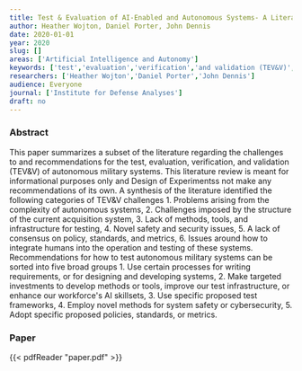 ```yaml
---
title: Test & Evaluation of AI-Enabled and Autonomous Systems- A Literature Review
author: Heather Wojton, Daniel Porter, John Dennis
date: 2020-01-01
year: 2020
slug: []
areas: ['Artificial Intelligence and Autonomy']
keywords: ['test','evaluation','verification','and validation (TEV&V)','Artificial Intelligence (AI)','Joint Artificial Intelligence Center (JAIC)','Artificial Intelligence Enhanced Autonomous Capabilities','autonomy framework']
researchers: ['Heather Wojton','Daniel Porter','John Dennis']
audience: Everyone
journal: ['Institute for Defense Analyses']
draft: no
---
```




### Abstract

This paper summarizes a subset of the literature regarding the challenges to and recommendations for the test, evaluation, verification, and validation (TEV&V) of autonomous military systems. This literature review is meant for informational purposes only and Design of Experimentss not make any recommendations of its own. A synthesis of the literature identified the following categories of TEV&V challenges  1. Problems arising from the complexity of autonomous systems, 2. Challenges imposed by the structure of the current acquisition system, 3. Lack of methods, tools, and infrastructure for testing, 4. Novel safety and security issues, 5. A lack of consensus on policy, standards, and metrics, 6. Issues around how to integrate humans into the operation and testing of these systems. Recommendations for how to test autonomous military systems can be sorted into five broad groups  1. Use certain processes for writing requirements, or for designing and developing systems, 2. Make targeted investments to develop methods or tools, improve our test infrastructure, or enhance our workforce's AI skillsets, 3. Use specific proposed test frameworks, 4. Employ novel methods for system safety or cybersecurity, 5. Adopt specific proposed policies, standards, or metrics.



### Paper 
 {{< pdfReader "paper.pdf" >}}


